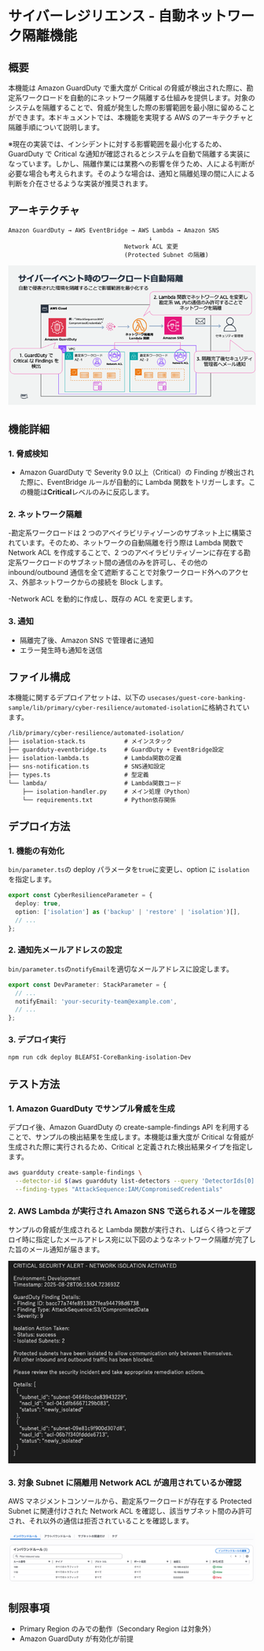 # サイバーレジリエンス - 自動ネットワーク隔離機能

## 概要

本機能は Amazon GuardDuty で重大度が Critical の脅威が検出された際に、勘定系ワークロードを自動的にネットワーク隔離する仕組みを提供します。対象のシステムを隔離することで、脅威が発生した際の影響範囲を最小限に留めることができます。本ドキュメントでは、本機能を実現する AWS のアーキテクチャと隔離手順について説明します。

※現在の実装では、インシデントに対する影響範囲を最小化するため、GuardDuty で Critical な通知が確認されるとシステムを自動で隔離する実装になっています。しかし、隔離作業には業務への影響を伴うため、人による判断が必要な場合も考えられます。そのような場合は、通知と隔離処理の間に人による判断を介在させるような実装が推奨されます。

## アーキテクチャ

```
Amazon GuardDuty → AWS EventBridge → AWS Lambda → Amazon SNS
                                        ↓
                                 Network ACL 変更
                                 (Protected Subnet の隔離)
```

![automated-isolation-architecture](./images/automated-isolation-architecture.png)

## 機能詳細

### 1. 脅威検知

- Amazon GuardDuty で Severity 9.0 以上（Critical）の Finding が検出された際に、EventBridge ルールが自動的に Lambda 関数をトリガーします。この機能は**Critical**レベルのみに反応します。

### 2. ネットワーク隔離

-勘定系ワークロードは 2 つのアベイラビリティゾーンのサブネット上に構築されています。そのため、ネットワークの自動隔離を行う際は Lambda 関数で Network ACL を作成することで、2 つのアベイラビリティゾーンに存在する勘定系ワークロードのサブネット間の通信のみを許可し、その他の inbound/outbound 通信を全て遮断することで対象ワークロード外へのアクセス、外部ネットワークからの接続を Block します。

-Network ACL を動的に作成し、既存の ACL を変更します。

### 3. 通知

- 隔離完了後、Amazon SNS で管理者に通知
- エラー発生時も通知を送信

## ファイル構成

本機能に関するデプロイアセットは、以下の `usecases/guest-core-banking-sample/lib/primary/cyber-resilience/automated-isolation`に格納されています。

```
/lib/primary/cyber-resilience/automated-isolation/
├── isolation-stack.ts           # メインスタック
├── guardduty-eventbridge.ts     # GuardDuty + EventBridge設定
├── isolation-lambda.ts          # Lambda関数の定義
├── sns-notification.ts          # SNS通知設定
├── types.ts                     # 型定義
└── lambda/                      # Lambda関数コード
    ├── isolation-handler.py     # メイン処理（Python）
    └── requirements.txt         # Python依存関係
```

## デプロイ方法

### 1. 機能の有効化

`bin/parameter.ts`の deploy パラメータを`true`に変更し、option に `isolation`を指定します。

```typescript
export const CyberResilienceParameter = {
  deploy: true,
  option: ['isolation'] as ('backup' | 'restore' | 'isolation')[],
  // ...
};
```

### 2. 通知先メールアドレスの設定

`bin/parameter.ts`の`notifyEmail`を適切なメールアドレスに設定します。

```typescript
export const DevParameter: StackParameter = {
  // ...
  notifyEmail: 'your-security-team@example.com',
  // ...
};
```

### 3. デプロイ実行

```bash
npm run cdk deploy BLEAFSI-CoreBanking-isolation-Dev
```

## テスト方法

### 1. Amazon GuardDuty でサンプル脅威を生成

デプロイ後、Amazon GuardDuty の create-sample-findings API を利用することで、サンプルの検出結果を生成します。本機能は重大度が Critical な脅威が生成された際に実行されるため、Critical と定義された検出結果タイプを指定します。

```bash
aws guardduty create-sample-findings \
  --detector-id $(aws guardduty list-detectors --query 'DetectorIds[0]' --output text) \
  --finding-types "AttackSequence:IAM/CompromisedCredentials"
```

### 2. AWS Lambda が実行され Amazon SNS で送られるメールを確認

サンプルの脅威が生成されると Lambda 関数が実行され、しばらく待つとデプロイ時に指定したメールアドレス宛に以下図のようなネットワーク隔離が完了した旨のメール通知が届きます。

![completed-notification](./images/completed-notification.png)

### 3. 対象 Subnet に隔離用 Network ACL が適用されているか確認

AWS マネジメントコンソールから、勘定系ワークロードが存在する Protected Subnet に関連付けされた Network ACL を確認し、該当サブネット間のみ許可され、それ以外の通信は拒否されていることを確認します。

![isolated-networkacl](./images/isolated-networkacl.png)

## 制限事項

- Primary Region のみでの動作（Secondary Region は対象外）
- Amazon GuardDuty が有効化が前提
